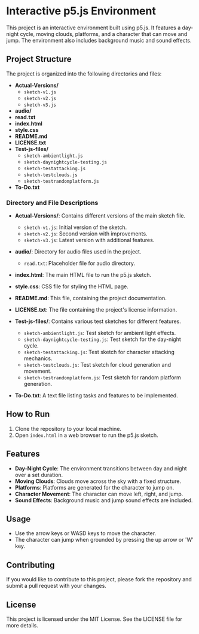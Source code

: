 # Interactive p5.js Environment

This project is an interactive environment built using p5.js. It features a day-night cycle, moving clouds, platforms, and a character that can move and jump. The environment also includes background music and sound effects.

## Project Structure

The project is organized into the following directories and files:

- **Actual-Versions/**
  - `sketch-v1.js`
  - `sketch-v2.js`
  - `sketch-v3.js`
- **audio/**
- **read.txt**
- **index.html**
- **style.css**
- **README.md**
- **LICENSE.txt**
- **Test-js-files/**
  - `sketch-ambientlight.js`
  - `sketch-daynightcycle-testing.js`
  - `sketch-testattacking.js`
  - `sketch-testclouds.js`
  - `sketch-testrandomplatform.js`
- **To-Do.txt**

### Directory and File Descriptions

- **Actual-Versions/**: Contains different versions of the main sketch file.

  - `sketch-v1.js`: Initial version of the sketch.
  - `sketch-v2.js`: Second version with improvements.
  - `sketch-v3.js`: Latest version with additional features.

- **audio/**: Directory for audio files used in the project.

  - `read.txt`: Placeholder file for audio directory.

- **index.html**: The main HTML file to run the p5.js sketch.

- **style.css**: CSS file for styling the HTML page.

- **README.md**: This file, containing the project documentation.

- **LICENSE.txt**: The file containing the project's license information.

- **Test-js-files/**: Contains various test sketches for different features.

  - `sketch-ambientlight.js`: Test sketch for ambient light effects.
  - `sketch-daynightcycle-testing.js`: Test sketch for the day-night cycle.
  - `sketch-testattacking.js`: Test sketch for character attacking mechanics.
  - `sketch-testclouds.js`: Test sketch for cloud generation and movement.
  - `sketch-testrandomplatform.js`: Test sketch for random platform generation.

- **To-Do.txt**: A text file listing tasks and features to be implemented.

## How to Run

1. Clone the repository to your local machine.
2. Open `index.html` in a web browser to run the p5.js sketch.

## Features

- **Day-Night Cycle**: The environment transitions between day and night over a set duration.
- **Moving Clouds**: Clouds move across the sky with a fixed structure.
- **Platforms**: Platforms are generated for the character to jump on.
- **Character Movement**: The character can move left, right, and jump.
- **Sound Effects**: Background music and jump sound effects are included.

## Usage

- Use the arrow keys or WASD keys to move the character.
- The character can jump when grounded by pressing the up arrow or 'W' key.

## Contributing

If you would like to contribute to this project, please fork the repository and submit a pull request with your changes.

## License

This project is licensed under the MIT License. See the LICENSE file for more details.
